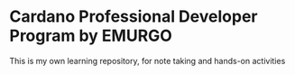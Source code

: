 # Cardano Professional Developer Program by EMURGO

This is my own learning repository, for note taking and hands-on activities
